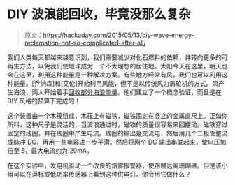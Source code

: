 # DIY 波浪能回收，毕竟没那么复杂

> 原文：<https://hackaday.com/2015/05/13/diy-wave-energy-reclamation-not-so-complicated-after-all/>

我们人类每天都越来越意识到，我们需要减少对化石燃料的依赖，并转向更多的可再生方法，以免我们使地球成为一个不太理想的居住地。太阳今天在这里，明天也会在这里，利用这种能量是一种解决方案。有些地方经常有风，我们也可以利用这种能量。[乔纳森]和[艾伦]开始利用风能，但不是以传统风力涡轮机的方式。风产生海浪，两人开始着手[回收部分海浪能量](http://www.creative-science.org.uk/wavegen.html)。他们建立了一个概念验证，而且是在 DIY 风格的预算下完成的！

这个装置由一个木筏组成，木筏上有磁铁，磁铁固定在竖立的金属直尺上。正如你所料，这种尺子是灵活的，当波浪通过时，磁铁的质量很容易来回摆动。磁铁穿过固定的线圈，并在线圈中产生电流。线圈的输出是交流电，然后用几个二极管整流成脉冲 DC，再用一些电容进一步平滑。然后将两个 DC 输出串联起来，使电压加倍至 5，最大电流约为 20mA。

在这个实验中，发电机驱动一个改良的烟雾报警器，使窃贼远离珊瑚礁。但是该小组可以在浮标或低功率传感器上看到这种供电灯。你会用它做什么？